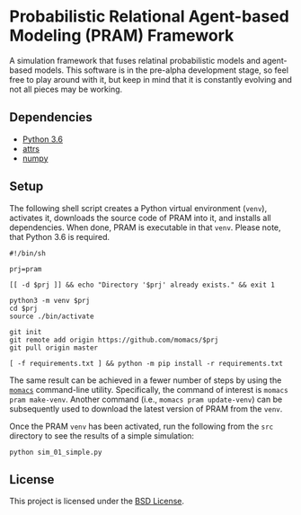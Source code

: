 # Probabilistic Relational Agent-based Modeling (PRAM) Framework

A simulation framework that fuses relatinal probabilistic models and agent-based models.  This software is in the pre-alpha development stage, so feel free to play around with it, but keep in mind that it is constantly evolving and not all pieces may be working.


## Dependencies
- [Python 3.6](https://python.org)
- [attrs](https://github.com/python-attrs/attrs)
- [numpy](https://www.numpy.org)


## Setup
The following shell script creates a Python virtual environment (`venv`), activates it, downloads the source code of PRAM into it, and installs all dependencies.  When done, PRAM is executable in that `venv`.  Please note, that Python 3.6 is required.

```
#!/bin/sh

prj=pram

[[ -d $prj ]] && echo "Directory '$prj' already exists." && exit 1

python3 -m venv $prj
cd $prj
source ./bin/activate

git init
git remote add origin https://github.com/momacs/$prj
git pull origin master

[ -f requirements.txt ] && python -m pip install -r requirements.txt
```

The same result can be achieved in a fewer number of steps by using the [`momacs`](https://github.com/momacs/misc/momacs) command-line utility.  Specifically, the command of interest is `momacs pram make-venv`.  Another command (i.e., `momacs pram update-venv`) can be subsequently used to download the latest version of PRAM from the `venv`.

Once the PRAM `venv` has been activated, run the following from the `src` directory to see the results of a simple simulation:
```
python sim_01_simple.py
```


## License
This project is licensed under the [BSD License](LICENSE.md).
